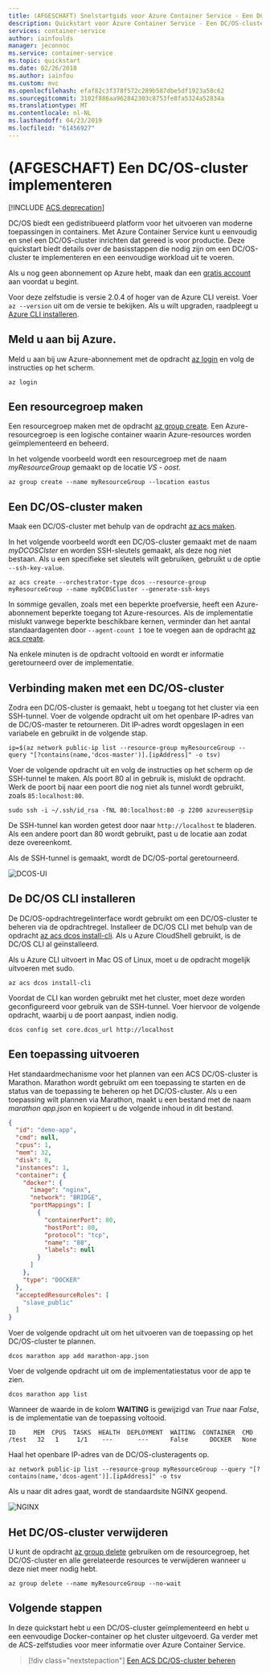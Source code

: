 ```yaml
---
title: (AFGESCHAFT) Snelstartgids voor Azure Container Service - Een DC/OS-cluster implementeren
description: Quickstart voor Azure Container Service - Een DC/OS-cluster implementeren
services: container-service
author: iainfoulds
manager: jeconnoc
ms.service: container-service
ms.topic: quickstart
ms.date: 02/26/2018
ms.author: iainfou
ms.custom: mvc
ms.openlocfilehash: efaf82c3f378f572c289b587dbe5df1923a58c62
ms.sourcegitcommit: 3102f886aa962842303c8753fe8fa5324a52834a
ms.translationtype: MT
ms.contentlocale: nl-NL
ms.lasthandoff: 04/23/2019
ms.locfileid: "61456927"
---
```

# <a name="deprecated-deploy-a-dcos-cluster"></a>(AFGESCHAFT) Een DC/OS-cluster implementeren

[!INCLUDE [ACS deprecation](../../../includes/container-service-deprecation.md)]

DC/OS biedt een gedistribueerd platform voor het uitvoeren van moderne toepassingen in containers. Met Azure Container Service kunt u eenvoudig en snel een DC/OS-cluster inrichten dat gereed is voor productie. Deze quickstart biedt details over de basisstappen die nodig zijn om een DC/OS-cluster te implementeren en een eenvoudige workload uit te voeren.

Als u nog geen abonnement op Azure hebt, maak dan een [gratis account](https://azure.microsoft.com/free/?WT.mc_id=A261C142F) aan voordat u begint.

Voor deze zelfstudie is versie 2.0.4 of hoger van de Azure CLI vereist. Voer `az --version` uit om de versie te bekijken. Als u wilt upgraden, raadpleegt u [Azure CLI installeren]( /cli/azure/install-azure-cli). 

## <a name="log-in-to-azure"></a>Meld u aan bij Azure. 

Meld u aan bij uw Azure-abonnement met de opdracht [az login](/cli/azure/reference-index#az-login) en volg de instructies op het scherm.

```azurecli
az login
```

## <a name="create-a-resource-group"></a>Een resourcegroep maken

Een resourcegroep maken met de opdracht [az group create](/cli/azure/group#az-group-create). Een Azure-resourcegroep is een logische container waarin Azure-resources worden geïmplementeerd en beheerd. 

In het volgende voorbeeld wordt een resourcegroep met de naam *myResourceGroup* gemaakt op de locatie *VS - oost*.

```azurecli
az group create --name myResourceGroup --location eastus
```

## <a name="create-dcos-cluster"></a>Een DC/OS-cluster maken

Maak een DC/OS-cluster met behulp van de opdracht [az acs maken](/cli/azure/acs#az-acs-create).

In het volgende voorbeeld wordt een DC/OS-cluster gemaakt met de naam *myDCOSClster* en worden SSH-sleutels gemaakt, als deze nog niet bestaan. Als u een specifieke set sleutels wilt gebruiken, gebruikt u de optie `--ssh-key-value`.  

```azurecli
az acs create --orchestrator-type dcos --resource-group myResourceGroup --name myDCOSCluster --generate-ssh-keys
```

In sommige gevallen, zoals met een beperkte proefversie, heeft een Azure-abonnement beperkte toegang tot Azure-resources. Als de implementatie mislukt vanwege beperkte beschikbare kernen, verminder dan het aantal standaardagenten door `--agent-count 1` toe te voegen aan de opdracht [az acs create](/cli/azure/acs#az-acs-create). 

Na enkele minuten is de opdracht voltooid en wordt er informatie geretourneerd over de implementatie.

## <a name="connect-to-dcos-cluster"></a>Verbinding maken met een DC/OS-cluster

Zodra een DC/OS-cluster is gemaakt, hebt u toegang tot het cluster via een SSH-tunnel. Voer de volgende opdracht uit om het openbare IP-adres van de DC/OS-master te retourneren. Dit IP-adres wordt opgeslagen in een variabele en gebruikt in de volgende stap.

```azurecli
ip=$(az network public-ip list --resource-group myResourceGroup --query "[?contains(name,'dcos-master')].[ipAddress]" -o tsv)
```

Voer de volgende opdracht uit en volg de instructies op het scherm op de SSH-tunnel te maken. Als poort 80 al in gebruik is, mislukt de opdracht. Werk de poort bij naar een poort die nog niet als tunnel wordt gebruikt, zoals `85:localhost:80`. 

```azurecli
sudo ssh -i ~/.ssh/id_rsa -fNL 80:localhost:80 -p 2200 azureuser@$ip
```

De SSH-tunnel kan worden getest door naar `http://localhost` te bladeren. Als een andere poort dan 80 wordt gebruikt, past u de locatie aan zodat deze overeenkomt. 

Als de SSH-tunnel is gemaakt, wordt de DC/OS-portal geretourneerd.

![DCOS-UI](./media/container-service-dcos-quickstart/dcos-ui.png)

## <a name="install-dcos-cli"></a>De DC/OS CLI installeren

De DC/OS-opdrachtregelinterface wordt gebruikt om een DC/OS-cluster te beheren via de opdrachtregel. Installeer de DC/OS CLI met behulp van de opdracht [az acs dcos install-cli](/cli/azure/acs/dcos#az-acs-dcos-install-cli). Als u Azure CloudShell gebruikt, is de DC/OS CLI al geïnstalleerd. 

Als u Azure CLI uitvoert in Mac OS of Linux, moet u de opdracht mogelijk uitvoeren met sudo.

```azurecli
az acs dcos install-cli
```

Voordat de CLI kan worden gebruikt met het cluster, moet deze worden geconfigureerd voor gebruik van de SSH-tunnel. Voer hiervoor de volgende opdracht, waarbij u de poort aanpast, indien nodig.

```azurecli
dcos config set core.dcos_url http://localhost
```

## <a name="run-an-application"></a>Een toepassing uitvoeren

Het standaardmechanisme voor het plannen van een ACS DC/OS-cluster is Marathon. Marathon wordt gebruikt om een toepassing te starten en de status van de toepassing te beheren op het DC/OS-cluster. Als u een toepassing wilt plannen via Marathon, maakt u een bestand met de naam *marathon app.json* en kopieert u de volgende inhoud in dit bestand. 

```json
{
  "id": "demo-app",
  "cmd": null,
  "cpus": 1,
  "mem": 32,
  "disk": 0,
  "instances": 1,
  "container": {
    "docker": {
      "image": "nginx",
      "network": "BRIDGE",
      "portMappings": [
        {
          "containerPort": 80,
          "hostPort": 80,
          "protocol": "tcp",
          "name": "80",
          "labels": null
        }
      ]
    },
    "type": "DOCKER"
  },
  "acceptedResourceRoles": [
    "slave_public"
  ]
}
```

Voer de volgende opdracht uit om het uitvoeren van de toepassing op het DC/OS-cluster te plannen.

```azurecli
dcos marathon app add marathon-app.json
```

Voer de volgende opdracht uit om de implementatiestatus voor de app te zien.

```azurecli
dcos marathon app list
```

Wanneer de waarde in de kolom **WAITING** is gewijzigd van *True* naar *False*, is de implementatie van de toepassing voltooid.

```azurecli
ID     MEM  CPUS  TASKS  HEALTH  DEPLOYMENT  WAITING  CONTAINER  CMD   
/test   32   1     1/1    ---       ---      False      DOCKER   None
```

Haal het openbare IP-adres van de DC/OS-clusteragents op.

```azurecli
az network public-ip list --resource-group myResourceGroup --query "[?contains(name,'dcos-agent')].[ipAddress]" -o tsv
```

Als u naar dit adres gaat, wordt de standaardsite NGINX geopend.

![NGINX](./media/container-service-dcos-quickstart/nginx.png)

## <a name="delete-dcos-cluster"></a>Het DC/OS-cluster verwijderen

U kunt de opdracht [az group delete](/cli/azure/group#az-group-delete) gebruiken om de resourcegroep, het DC/OS-cluster en alle gerelateerde resources te verwijderen wanneer u deze niet meer nodig hebt.

```azurecli
az group delete --name myResourceGroup --no-wait
```

## <a name="next-steps"></a>Volgende stappen

In deze quickstart hebt u een DC/OS-cluster geïmplementeerd en hebt u een eenvoudige Docker-container op het cluster uitgevoerd. Ga verder met de ACS-zelfstudies voor meer informatie over Azure Container Service.

> [!div class="nextstepaction"]
> [Een ACS DC/OS-cluster beheren](container-service-dcos-manage-tutorial.md)